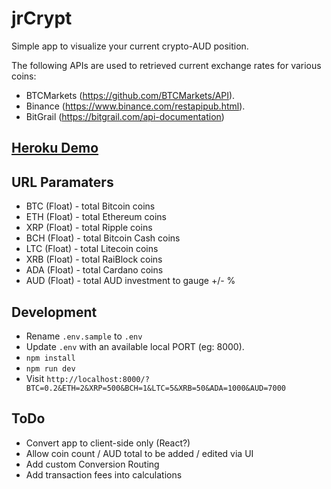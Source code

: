 # jrCrypt

Simple app to visualize your current crypto-AUD position.

The following APIs are used to retrieved current exchange rates for various coins:
* BTCMarkets (https://github.com/BTCMarkets/API).
* Binance (https://www.binance.com/restapipub.html).
* BitGrail (https://bitgrail.com/api-documentation)

## [Heroku Demo](https://jrcrypt.herokuapp.com/?BTC=0.2&ETH=2&XRP=500&BCH=1&LTC=5&XRB=50&ADA=1000&AUD=7000)

## URL Paramaters
* BTC (Float) - total Bitcoin coins
* ETH (Float) - total Ethereum coins
* XRP (Float) - total Ripple coins
* BCH (Float) - total Bitcoin Cash coins
* LTC (Float) - total Litecoin coins
* XRB (Float) - total RaiBlock coins
* ADA (Float) - total Cardano coins
* AUD (Float) - total AUD investment to gauge +/- %

## Development
* Rename `.env.sample` to `.env`
* Update `.env` with an available local PORT (eg: 8000).
* `npm install` 
* `npm run dev`
* Visit `http://localhost:8000/?BTC=0.2&ETH=2&XRP=500&BCH=1&LTC=5&XRB=50&ADA=1000&AUD=7000`

## ToDo
* Convert app to client-side only (React?)
* Allow coin count / AUD total to be added / edited via UI
* Add custom Conversion Routing
* Add transaction fees into calculations
